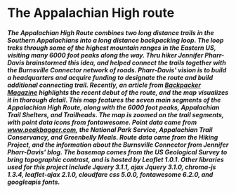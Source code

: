 # The Appalachian High route
##### The Appalachian High Route combines two long distance trails in the Southern Appalachians into a long distance backpacking loop. The loop treks through some of the highest mountain ranges in the Eastern US, visiting many 6000 foot peaks along the way. Thru hiker Jennifer Pharr-Davis brainstormed this idea, and helped connect the trails together with the Burnsville Connector network of roads. Pharr-Davis' vision is to build a headquarters and acquire funding to designate the route and build additional connecting trail. Recently, an article from [Backpacker Magazine](https://www.backpacker.com/news-and-events/news/the-appalachian-high-route-is-a-new-way-to-see-the-mountains/) highlights the recent debut of the route, and the map visualizes it in thorough detail. This map features the seven main segments of the Appalachian High Route, along with the 6000 foot peaks, Appalachian Trail Shelters, and Trailheads. The map is zoomed on the trail segments, with point data icons from fontawesome. Point data came from www.peakbagger.com, the National Park Service, Appalachian Trail Conservancy, and Greenbelly Meals. Route data came from the Hiking Project, and the information about the Burnsville Connector from Jennifer Pharr-Davis' blog. The basemap comes from the US Geological Survey to bring topographic contrast, and is hosted by Leaflet 1.0.1. Other libraries used for this project include Jquery 3.1.1, ajax Jquery 3.1.0, chroma-js 1.3.4, leaflet-ajax 2.1.0, cloudfare css 5.0.0, fontawesome 6.2.0, and googleapis fonts.   

